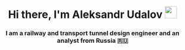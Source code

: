 <h1 align="center">Hi there, I'm Aleksandr Udalov
<img src="https://github.com/blackcater/blackcater/raw/main/images/Hi.gif" height="32"/></h1>
<h3 align="center">I am a railway and transport tunnel design engineer and an analyst from Russia 🇷🇺</h3>

<!--
**audalov/audalov** is a ✨ _special_ ✨ repository because its `README.md` (this file) appears on your GitHub profile.

Here are some ideas to get you started:

- 🔭 I’m currently working on ...
- 🌱 I’m currently learning ...
- 👯 I’m looking to collaborate on ...
- 🤔 I’m looking for help with ...
- 💬 Ask me about ...
- 📫 How to reach me: ...
- 😄 Pronouns: ...
- ⚡ Fun fact: ...
-->
